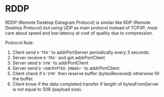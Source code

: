 # RDDP
RDDP (Remote Desktop Datagram Protocol) is similar like RDP (Remote Desktop Protocol) but using UDP as main protocol instead of TCP/IP, most care about speed and low latency at cost of quality due to compression.

Protocol Rule:
1. Client send ```b'TRX'``` to addrPortServer periodically every 3 seconds.
2. Server receive ```b'TRX'``` and got addrPortClient
3. Server send ```b'SYN'``` to addrPortClient
4. Server send ```b'<ENCRYPTED IMAGE>'``` to addrPortClient
5. Client check if ```b'SYN'``` then reserve buffer (bytesReceived) otherwise fill the buffer.
6. Client know if the data completed transfer if length of bytesFromServer is not equal to 508 (payload size).
